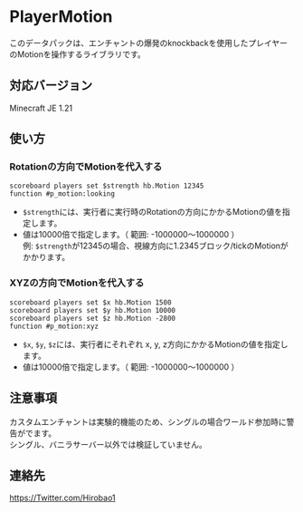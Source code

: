 # PlayerMotion
このデータパックは、エンチャントの爆発のknockbackを使用したプレイヤーのMotionを操作するライブラリです。<br>

## 対応バージョン
Minecraft JE 1.21

## 使い方
### Rotationの方向でMotionを代入する
```
scoreboard players set $strength hb.Motion 12345
function #p_motion:looking
```
- `$strength`には、実行者に実行時のRotationの方向にかかるMotionの値を指定します。
- 値は10000倍で指定します。（ 範囲: -1000000～1000000 ）<br>例: `$strength`が12345の場合、視線方向に1.2345ブロック/tickのMotionがかかります。

### XYZの方向でMotionを代入する
```
scoreboard players set $x hb.Motion 1500
scoreboard players set $y hb.Motion 10000
scoreboard players set $z hb.Motion -2800
function #p_motion:xyz
```
- `$x`, `$y`, `$z`には、実行者にそれぞれ x, y, z方向にかかるMotionの値を指定します。
- 値は10000倍で指定します。（ 範囲: -1000000～1000000 ）

## 注意事項
カスタムエンチャントは実験的機能のため、シングルの場合ワールド参加時に警告がでます。<br>
シングル、バニラサーバー以外では検証していません。

## 連絡先
https://Twitter.com/Hirobao1
